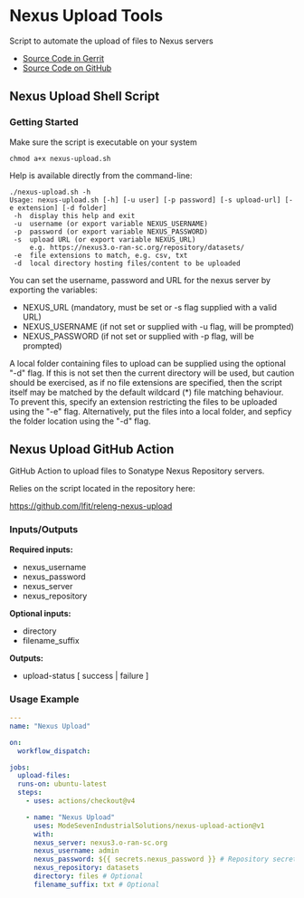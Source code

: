 # Nexus Upload Tools

Script to automate the upload of files to Nexus servers

- [Source Code in Gerrit](https://gerrit.linuxfoundation.org/infra/admin/repos/releng/nexus-upload,general)
- [Source Code on GitHub](https://github.com/lfit/releng-nexus-upload)

## Nexus Upload Shell Script

### Getting Started

Make sure the script is executable on your system

```console
chmod a+x nexus-upload.sh
```

Help is available directly from the command-line:

```console
./nexus-upload.sh -h
Usage: nexus-upload.sh [-h] [-u user] [-p password] [-s upload-url] [-e extension] [-d folder]
 -h  display this help and exit
 -u  username (or export variable NEXUS_USERNAME)
 -p  password (or export variable NEXUS_PASSWORD)
 -s  upload URL (or export variable NEXUS_URL)
     e.g. https://nexus3.o-ran-sc.org/repository/datasets/
 -e  file extensions to match, e.g. csv, txt
 -d  local directory hosting files/content to be uploaded
```

You can set the username, password and URL for the nexus server by exporting the variables:

- NEXUS_URL (mandatory, must be set or -s flag supplied with a valid URL)
- NEXUS_USERNAME (if not set or supplied with -u flag, will be prompted)
- NEXUS_PASSWORD (if not set or supplied with -p flag, will be prompted)

A local folder containing files to upload can be supplied using the optional "-d" flag. If this is not set
then the current directory will be used, but caution should be exercised, as if no file extensions are
specified, then the script itself may be matched by the default wildcard (\*) file matching behaviour. To
prevent this, specify an extension restricting the files to be uploaded using the "-e" flag. Alternatively,
put the files into a local folder, and sepficy the folder location using the "-d" flag.

## Nexus Upload GitHub Action

GitHub Action to upload files to Sonatype Nexus Repository servers.

Relies on the script located in the repository here:

<https://github.com/lfit/releng-nexus-upload>

### Inputs/Outputs

**Required inputs:**

- nexus_username
- nexus_password
- nexus_server
- nexus_repository

**Optional inputs:**

- directory
- filename_suffix
<!--
  # May be superfluous parameter
- repository_format
  -->

**Outputs:**

- upload-status [ success | failure ]

### Usage Example

```yaml
---
name: "Nexus Upload"

on:
  workflow_dispatch:

jobs:
  upload-files:
  runs-on: ubuntu-latest
  steps:
    - uses: actions/checkout@v4

    - name: "Nexus Upload"
      uses: ModeSevenIndustrialSolutions/nexus-upload-action@v1
      with:
      nexus_server: nexus3.o-ran-sc.org
      nexus_username: admin
      nexus_password: ${{ secrets.nexus_password }} # Repository secret
      nexus_repository: datasets
      directory: files # Optional
      filename_suffix: txt # Optional
```

<!--
      # Removed from the above console output
      repository_format: raw # Not implemented yet (may be superfluous)
-->

<!--
[comment]: # SPDX-License-Identifier: Apache-2.0
[comment]: # Copyright 2024 The Linux Foundation <matthew.watkins@linuxfoundation.org>
-->
